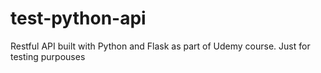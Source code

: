 # test-python-api
Restful API built with Python and Flask as part of Udemy course. Just for testing purpouses
